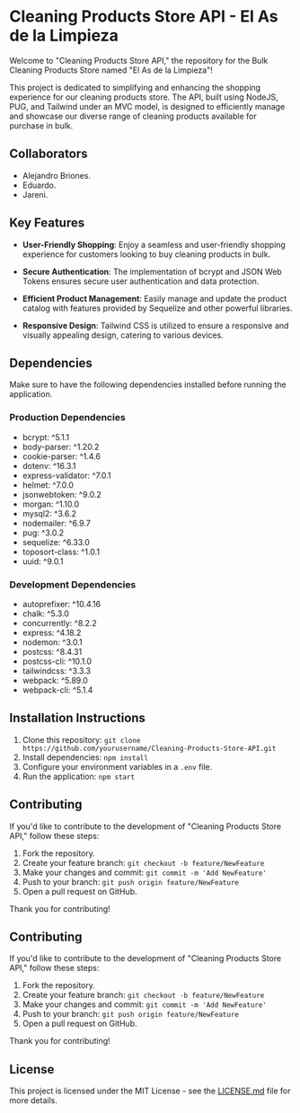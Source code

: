 # Cleaning Products Store API - El As de la Limpieza

Welcome to "Cleaning Products Store API," the repository for the Bulk Cleaning Products Store named "El As de la Limpieza"!

This project is dedicated to simplifying and enhancing the shopping experience for our cleaning products store. The API, built using NodeJS, PUG, and Tailwind under an MVC model, is designed to efficiently manage and showcase our diverse range of cleaning products available for purchase in bulk.

## Collaborators
- Alejandro Briones.
- Eduardo.
- Jareni.
  
## Key Features

- **User-Friendly Shopping**: Enjoy a seamless and user-friendly shopping experience for customers looking to buy cleaning products in bulk.

- **Secure Authentication**: The implementation of bcrypt and JSON Web Tokens ensures secure user authentication and data protection.

- **Efficient Product Management**: Easily manage and update the product catalog with features provided by Sequelize and other powerful libraries.

- **Responsive Design**: Tailwind CSS is utilized to ensure a responsive and visually appealing design, catering to various devices.

## Dependencies

Make sure to have the following dependencies installed before running the application.

### Production Dependencies
- bcrypt: ^5.1.1
- body-parser: ^1.20.2
- cookie-parser: ^1.4.6
- dotenv: ^16.3.1
- express-validator: ^7.0.1
- helmet: ^7.0.0
- jsonwebtoken: ^9.0.2
- morgan: ^1.10.0
- mysql2: ^3.6.2
- nodemailer: ^6.9.7
- pug: ^3.0.2
- sequelize: ^6.33.0
- toposort-class: ^1.0.1
- uuid: ^9.0.1

### Development Dependencies
- autoprefixer: ^10.4.16
- chalk: ^5.3.0
- concurrently: ^8.2.2
- express: ^4.18.2
- nodemon: ^3.0.1
- postcss: ^8.4.31
- postcss-cli: ^10.1.0
- tailwindcss: ^3.3.3
- webpack: ^5.89.0
- webpack-cli: ^5.1.4

## Installation Instructions

1. Clone this repository: `git clone https://github.com/yourusername/Cleaning-Products-Store-API.git`
2. Install dependencies: `npm install`
3. Configure your environment variables in a `.env` file.
4. Run the application: `npm start`

## Contributing

If you'd like to contribute to the development of "Cleaning Products Store API," follow these steps:

1. Fork the repository.
2. Create your feature branch: `git checkout -b feature/NewFeature`
3. Make your changes and commit: `git commit -m 'Add NewFeature'`
4. Push to your branch: `git push origin feature/NewFeature`
5. Open a pull request on GitHub.

Thank you for contributing!

## Contributing

If you'd like to contribute to the development of "Cleaning Products Store API," follow these steps:

1. Fork the repository.
2. Create your feature branch: `git checkout -b feature/NewFeature`
3. Make your changes and commit: `git commit -m 'Add NewFeature'`
4. Push to your branch: `git push origin feature/NewFeature`
5. Open a pull request on GitHub.

Thank you for contributing!

## License

This project is licensed under the MIT License - see the [LICENSE.md](LICENSE.md) file for more details.
